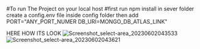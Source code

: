 #To run The Project on your local host 
#first run npm install in sever folder
create a config.env file inside config folder
then add PORT="ANY_PORT_NUMER
DB_URI=MONGO_DB_ATLAS_LINK"

HERE HOW ITS LOOK 
![Screenshot_select-area_20230602043533](https://github.com/Aakash-Kashyap24/Fetch-Data-In-html/assets/110857134/a0c9d40f-7d96-4e27-aa63-ab97d63f98a3)
![Screenshot_select-area_20230602043621](https://github.com/Aakash-Kashyap24/Fetch-Data-In-html/assets/110857134/51314e38-ae1f-47ef-9dad-c04a7e62f3bf)
